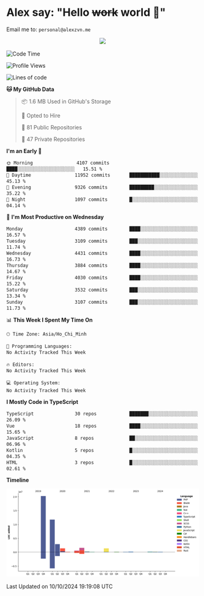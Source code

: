 # Alex say: "Hello ~~work~~ world 🐾"
Email me to: `personal@alexzvn.me`


<p align=center>
  <a href="https://skillicons.dev">
    <img src="https://skillicons.dev/icons?i=ts,js,php,nodejs,bun,vue,nuxt,react,svelte,tauri,laravel,rust,mongodb,docker,electron,redis,rabbitmq,tailwind,git,cloudflare,elysia,mysql,nginx,rollupjs,sentry,ubuntu,yarn,html,css,vite" />
  </a>
</p>

<!--START_SECTION:waka-->
![Code Time](http://img.shields.io/badge/Code%20Time-1%2C066%20hrs%2055%20mins-blue)

![Profile Views](http://img.shields.io/badge/Profile%20Views-0-blue)

![Lines of code](https://img.shields.io/badge/From%20Hello%20World%20I%27ve%20Written-40.6%20million%20lines%20of%20code-blue)

**🐱 My GitHub Data** 

> 📦 1.6 MB Used in GitHub's Storage 
 > 
> 💼 Opted to Hire
 > 
> 📜 81 Public Repositories 
 > 
> 🔑 47 Private Repositories 
 > 
**I'm an Early 🐤** 

```text
🌞 Morning                4107 commits        ████░░░░░░░░░░░░░░░░░░░░░   15.51 % 
🌆 Daytime                11952 commits       ███████████░░░░░░░░░░░░░░   45.13 % 
🌃 Evening                9326 commits        █████████░░░░░░░░░░░░░░░░   35.22 % 
🌙 Night                  1097 commits        █░░░░░░░░░░░░░░░░░░░░░░░░   04.14 % 
```
📅 **I'm Most Productive on Wednesday** 

```text
Monday                   4389 commits        ████░░░░░░░░░░░░░░░░░░░░░   16.57 % 
Tuesday                  3109 commits        ███░░░░░░░░░░░░░░░░░░░░░░   11.74 % 
Wednesday                4431 commits        ████░░░░░░░░░░░░░░░░░░░░░   16.73 % 
Thursday                 3884 commits        ████░░░░░░░░░░░░░░░░░░░░░   14.67 % 
Friday                   4030 commits        ████░░░░░░░░░░░░░░░░░░░░░   15.22 % 
Saturday                 3532 commits        ███░░░░░░░░░░░░░░░░░░░░░░   13.34 % 
Sunday                   3107 commits        ███░░░░░░░░░░░░░░░░░░░░░░   11.73 % 
```


📊 **This Week I Spent My Time On** 

```text
🕑︎ Time Zone: Asia/Ho_Chi_Minh

💬 Programming Languages: 
No Activity Tracked This Week

🔥 Editors: 
No Activity Tracked This Week

💻 Operating System: 
No Activity Tracked This Week
```

**I Mostly Code in TypeScript** 

```text
TypeScript               30 repos            ███████░░░░░░░░░░░░░░░░░░   26.09 % 
Vue                      18 repos            ████░░░░░░░░░░░░░░░░░░░░░   15.65 % 
JavaScript               8 repos             ██░░░░░░░░░░░░░░░░░░░░░░░   06.96 % 
Kotlin                   5 repos             █░░░░░░░░░░░░░░░░░░░░░░░░   04.35 % 
HTML                     3 repos             █░░░░░░░░░░░░░░░░░░░░░░░░   02.61 % 
```



**Timeline**

![Lines of Code chart](https://raw.githubusercontent.com/alexzvn/alexzvn/main/assets/bar_graph.png)


 Last Updated on 10/10/2024 19:19:08 UTC
<!--END_SECTION:waka-->

